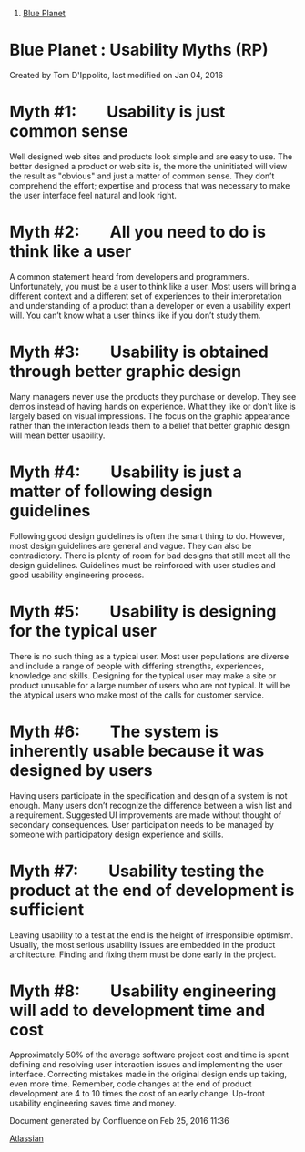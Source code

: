 1.  <span>[Blue Planet](index.html)</span>

<span id="title-text"> Blue Planet : Usability Myths (RP) </span>
=================================================================

Created by <span class="author"> Tom D'Ippolito</span>, last modified on Jan 04, 2016

Myth \#1:        Usability is just common sense
===============================================

Well designed web sites and products look simple and are easy to use. The better designed a product or web site is, the more the uninitiated will view the result as "obvious" and just a matter of common sense. They don’t comprehend the effort; expertise and process that was necessary to make the user interface feel natural and look right.

Myth \#2:        All you need to do is think like a user
========================================================

A common statement heard from developers and programmers. Unfortunately, you must be a user to think like a user. Most users will bring a different context and a different set of experiences to their interpretation and understanding of a product than a developer or even a usability expert will. You can’t know what a user thinks like if you don’t study them. 

Myth \#3:        Usability is obtained through better graphic design
====================================================================

Many managers never use the products they purchase or develop. They see demos instead of having hands on experience. What they like or don't like is largely based on visual impressions. The focus on the graphic appearance rather than the interaction leads them to a belief that better graphic design will mean better usability.

Myth \#4:        Usability is just a matter of following design guidelines
==========================================================================

Following good design guidelines is often the smart thing to do. However, most design guidelines are general and vague. They can also be contradictory. There is plenty of room for bad designs that still meet all the design guidelines. Guidelines must be reinforced with user studies and good usability engineering process.

Myth \#5:        Usability is designing for the typical user
============================================================

There is no such thing as a typical user. Most user populations are diverse and include a range of people with differing strengths, experiences, knowledge and skills. Designing for the typical user may make a site or product unusable for a large number of users who are not typical. It will be the atypical users who make most of the calls for customer service.

Myth \#6:        The system is inherently usable because it was designed by users
=================================================================================

Having users participate in the specification and design of a system is not enough. Many users don’t recognize the difference between a wish list and a requirement. Suggested UI improvements are made without thought of secondary consequences. User participation needs to be managed by someone with participatory design experience and skills.

Myth \#7:        Usability testing the product at the end of development is sufficient
======================================================================================

Leaving usability to a test at the end is the height of irresponsible optimism. Usually, the most serious usability issues are embedded in the product architecture. Finding and fixing them must be done early in the project.

Myth \#8:        Usability engineering will add to development time and cost
============================================================================

Approximately 50% of the average software project cost and time is spent defining and resolving user interaction issues and implementing the user interface. Correcting mistakes made in the original design ends up taking, even more time. Remember, code changes at the end of product development are 4 to 10 times the cost of an early change. Up-front usability engineering saves time and money.

Document generated by Confluence on Feb 25, 2016 11:36

[Atlassian](http://www.atlassian.com/)


